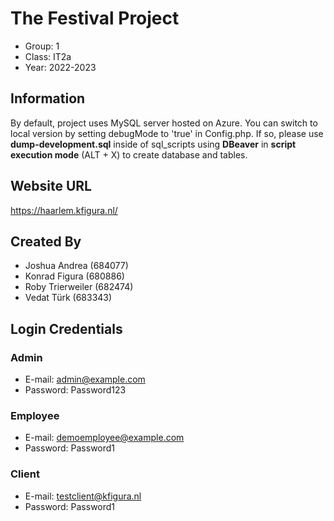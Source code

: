 # The Festival Project

- Group: 1
- Class: IT2a
- Year: 2022-2023

## Information

By default, project uses MySQL server hosted on Azure. You can switch to local version by setting debugMode to 'true' in Config.php. If so, please use **dump-development.sql** inside of sql_scripts using **DBeaver** in **script execution mode** (ALT + X) to create database and tables.

## Website URL

https://haarlem.kfigura.nl/

## Created By

- Joshua Andrea (684077)
- Konrad Figura (680886)
- Roby Trierweiler (682474)
- Vedat Türk (683343)

## Login Credentials

### Admin

- E-mail: admin@example.com
- Password: Password123

### Employee

- E-mail: demoemployee@example.com
- Password: Password1

### Client

- E-mail: testclient@kfigura.nl
- Password: Password1